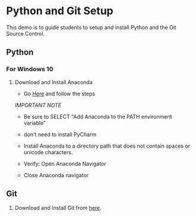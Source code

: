 # Python and Git Setup

This demo is to guide students to setup and install Python and the Git Source Control.

## Python

### For Windows 10

1. Download and Install Anaconda

   - Go [Here](https://docs.anaconda.com/anaconda/install/windows/) and follow the steps

   _IMPORTANT NOTE_

   - Be sure to SELECT "Add Anaconda to the PATH environment variable"

   - don't need to install PyCharm

   - Install Anaconda to a directory path that does not contain spaces or unicode characters.

   - Verify: Open Anaconda Navigator

   - Close Anaconda navigator

## Git

1. Download and Install Git from [here](https://git-scm.com/downloads).
